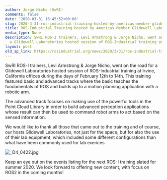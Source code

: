 ```yaml
---
author: Jorge Nicho (SwRI)
comments: false
date: '2020-03-31 16:45:52+00:00'
slug: 2020-3-31-ros-industrial-training-hosted-by-americas-member-glidewell-laboratories
title: ROS-Industrial Training hosted by Americas Member Glidewell Laboratories
media_type: None
description: SwRI ROS-I trainers, Levi Armstrong & Jorge Nicho, went on the road for
  a Glidewell Laboratories hosted session of ROS-Industrial training at ...
layout: post
old_sp_link: https://rosindustrial.org/news/2020/3/31/ros-industrial-training-hosted-by-americas-member-glidewell-laboratories
---
```


SwRI ROS-I trainers, Levi Armstrong & Jorge Nicho, went on the road for a Glidewell Laboratories hosted session of ROS-Industrial training at Irvine, California offices during the days of February 12th to 14th. This training featured basic and advanced tracks where the basic teaches the fundamentals of ROS and builds up to a motion planning application with a robotic arm. 

The advanced track focuses on making use of the powerful tools in the Point Cloud Library in order to build advanced perception applications whose result can then be used to command robot arms to act based on the sensed information.

We would like to thank all those that came out to the training and of course, our hosts Glidewell Laboratories, not just for the space, but for also the use of their lab equipment, which included some different configurations than what have been commonly used for lab exerices. 

![_D4_0422.jpg](https://images.squarespace-cdn.com/content/v1/51df34b1e4b08840dcfd2841/1585673123155-IDE5Q6RV7UVZDZ5UE8UY/_D4_0422.jpg)

Keep an eye out on the events listing for the next ROS-I training slated for summer 2020. We look forward to offering new content, with focus on ROS2 in the coming months!



